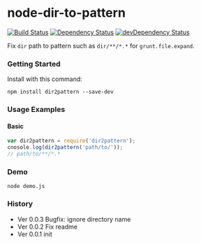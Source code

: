 # node-dir-to-pattern

[![Build Status](https://travis-ci.org/poppinlp/node-dir-to-pattern.svg?branch=master)](https://travis-ci.org/poppinlp/node-dir-to-pattern)
[![Dependency Status](https://david-dm.org/poppinlp/node-dir-to-pattern.svg)](https://david-dm.org/poppinlp/node-dir-to-pattern)
[![devDependency Status](https://david-dm.org/poppinlp/node-dir-to-pattern/dev-status.svg)](https://david-dm.org/poppinlp/node-dir-to-pattern#info=devDependencies)

Fix `dir` path to pattern such as `dir/**/*.*` for `grunt.file.expand`.

### Getting Started

Install with this command:

```shell
npm install dir2pattern --save-dev
```

### Usage Examples

#### Basic

```js
var dir2pattern = require('dir2pattern');
cnosole.log(dir2pattern('path/to/'));
// path/to/**/*.*
```

### Demo

```shell
node demo.js
```

### History

- Ver 0.0.3 Bugfix: ignore directory name
- Ver 0.0.2 Fix readme
- Ver 0.0.1 init
